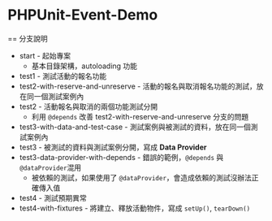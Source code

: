 PHPUnit-Event-Demo
==================

== 分支說明

* start - 起始專案
    * 基本目錄架構，autoloading 功能
* test1 - 測試活動的報名功能
* test2-with-reserve-and-unreserve - 活動的報名與取消報名功能的測試，放在同一個測試案例內
* test2 - 活動報名與取消的兩個功能測試分開
    * 利用 `@depends` 改善 test2-with-reserve-and-unreserve 分支的問題
* test3-with-data-and-test-case - 測試案例與被測試的資料，放在同一個測試案例內
* test3 - 被測試的資料與測試案例分開，寫成 **Data Provider**
* test3-data-provider-with-depends - 錯誤的範例，`@depends` 與 `@dataProvider`混用
    * 被依賴的測試，如果使用了 `@dataProvider`，會造成依賴的測試沒辦法正確傳入值
* test4 - 測試預期異常
* test4-with-fixtures - 將建立、釋放活動物件，寫成 `setUp()`, `tearDown()`


